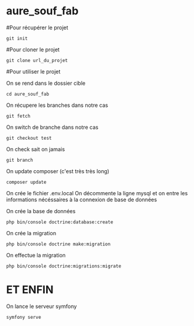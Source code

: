 # aure_souf_fab


#Pour récupérer le projet
```
git init
```

#Pour cloner le projet

```
git clone url_du_projet
```

#Pour utiliser le projet

On se rend dans le dossier cible
```
cd aure_souf_fab
```

On récupere les branches dans notre cas 
```
git fetch
```

On switch de branche dans notre cas
```
git checkout test
```

On check sait on jamais
```
git branch
```

On update composer (c'est très très long)
```
composer update
```

On crée le fichier .env.local
On décommente la ligne mysql et on entre les informations nécéssaires à la connexion de base de données

On crée la base de données
```
php bin/console doctrine:database:create
```

On crée la migration 

```
php bin/console doctrine make:migration
```

On effectue la migration 

```
php bin/console doctrine:migrations:migrate
```

# ET ENFIN 

On lance le serveur symfony

```
symfony serve
```
